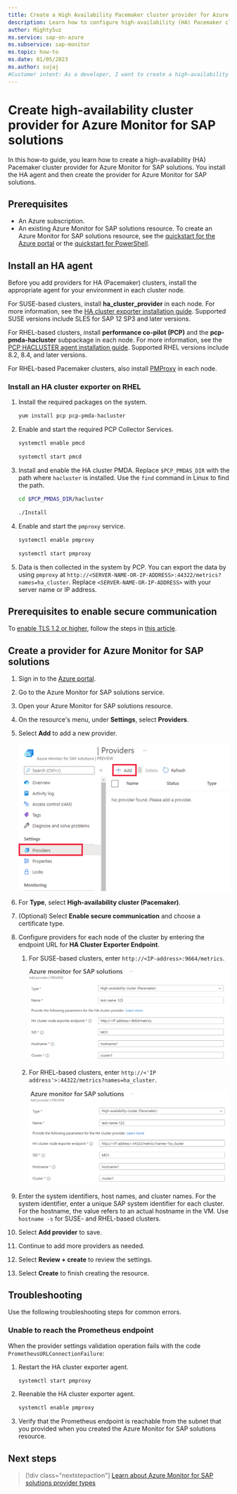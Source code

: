 ```yaml
---
title: Create a High Availability Pacemaker cluster provider for Azure Monitor for SAP solutions
description: Learn how to configure high-availability (HA) Pacemaker cluster providers for Azure Monitor for SAP solutions.
author: MightySuz
ms.service: sap-on-azure
ms.subservice: sap-monitor
ms.topic: how-to
ms.date: 01/05/2023
ms.author: sujaj
#Customer intent: As a developer, I want to create a high-availability Pacemaker cluster so that I can use the resource with Azure Monitor for SAP solutions.
---
```


# Create high-availability cluster provider for Azure Monitor for SAP solutions

In this how-to guide, you learn how to create a high-availability (HA) Pacemaker cluster provider for Azure Monitor for SAP solutions. You install the HA agent and then create the provider for Azure Monitor for SAP solutions.

## Prerequisites

- An Azure subscription.
- An existing Azure Monitor for SAP solutions resource. To create an Azure Monitor for SAP solutions resource, see the [quickstart for the Azure portal](quickstart-portal.md) or the [quickstart for PowerShell](quickstart-powershell.md).

## Install an HA agent

Before you add providers for HA (Pacemaker) clusters, install the appropriate agent for your environment in each cluster node.

For SUSE-based clusters, install **ha_cluster_provider** in each node. For more information, see the [HA cluster exporter installation guide](https://github.com/ClusterLabs/ha_cluster_exporter#installation). Supported SUSE versions include SLES for SAP 12 SP3 and later versions.

For RHEL-based clusters, install **performance co-pilot (PCP)** and the **pcp-pmda-hacluster** subpackage in each node. For more information, see the [PCP HACLUSTER agent installation guide](https://access.redhat.com/articles/6139852). Supported RHEL versions include 8.2, 8.4, and later versions.

For RHEL-based Pacemaker clusters, also install [PMProxy](https://access.redhat.com/articles/6139852) in each node.

### Install an HA cluster exporter on RHEL

1. Install the required packages on the system.

    ```bash
    yum install pcp pcp-pmda-hacluster
    ```

1. Enable and start the required PCP Collector Services.

    ```bash
    systemctl enable pmcd
    ```

    ```bash
    systemctl start pmcd
    ```

1. Install and enable the HA cluster PMDA. Replace `$PCP_PMDAS_DIR` with the path where `hacluster` is installed. Use the `find` command in Linux to find the path.

    ```bash
    cd $PCP_PMDAS_DIR/hacluster
    ```

    ```bash
    ./Install
    ```

1. Enable and start the `pmproxy` service.

    ```bash
    systemctl enable pmproxy
    ```

    ```bash
    systemctl start pmproxy
    ```

1. Data is then collected in the system by PCP. You can export the data by using `pmproxy` at `http://<SERVER-NAME-OR-IP-ADDRESS>:44322/metrics?names=ha_cluster`. Replace `<SERVER-NAME-OR-IP-ADDRESS>` with your server name or IP address.

## Prerequisites to enable secure communication

To [enable TLS 1.2 or higher](enable-tls-azure-monitor-sap-solutions.md), follow the steps in [this article](https://github.com/ClusterLabs/ha_cluster_exporter#tls-and-basic-authentication).

## Create a provider for Azure Monitor for SAP solutions

1. Sign in to the [Azure portal](https://portal.azure.com).
1. Go to the Azure Monitor for SAP solutions service.
1. Open your Azure Monitor for SAP solutions resource.
1. On the resource's menu, under **Settings**, select **Providers**.
1. Select **Add** to add a new provider.

    ![Diagram that shows Azure Monitor for SAP solutions resource in the Azure portal, showing button to add a new provider.](./media/provider-ha-pacemaker-cluster/azure-monitor-providers-ha-cluster-start.png)

1. For **Type**, select **High-availability cluster (Pacemaker)**.
1. (Optional) Select **Enable secure communication** and choose a certificate type.
1. Configure providers for each node of the cluster by entering the endpoint URL for **HA Cluster Exporter Endpoint**.

    1. For SUSE-based clusters, enter `http://<IP-address>:9664/metrics`.

        ![Diagram that shows the setup for an Azure Monitor for SAP solutions resource, showing the fields for SUSE-based clusters.](./media/provider-ha-pacemaker-cluster/azure-monitor-providers-ha-cluster-suse.png)

    1. For RHEL-based clusters, enter `http://<'IP address'>:44322/metrics?names=ha_cluster`.

        ![Diagram that shows the setup for an Azure Monitor for SAP solutions resource, showing the fields for RHEL-based clusters.](./media/provider-ha-pacemaker-cluster/azure-monitor-providers-ha-cluster-rhel.png)

1. Enter the system identifiers, host names, and cluster names. For the system identifier, enter a unique SAP system identifier for each cluster. For the hostname, the value refers to an actual hostname in the VM. Use `hostname -s` for SUSE- and RHEL-based clusters.

1. Select **Add provider** to save.

1. Continue to add more providers as needed.

1. Select **Review + create** to review the settings.

1. Select **Create** to finish creating the resource.

## Troubleshooting

Use the following troubleshooting steps for common errors.

### Unable to reach the Prometheus endpoint

When the provider settings validation operation fails with the code `PrometheusURLConnectionFailure`:

1. Restart the HA cluster exporter agent.

    ```bash
    systemctl start pmproxy
    ```

1. Reenable the HA cluster exporter agent.

    ```bash
    systemctl enable pmproxy
    ```

1. Verify that the Prometheus endpoint is reachable from the subnet that you provided when you created the Azure Monitor for SAP solutions resource.

## Next steps

> [!div class="nextstepaction"]
> [Learn about Azure Monitor for SAP solutions provider types](providers.md)
